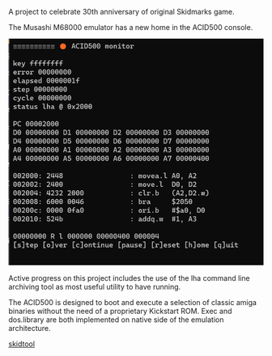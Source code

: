 A project to celebrate 30th anniversary of original Skidmarks game.

The Musashi M68000 emulator has a new home in the ACID500 console.

![acid500 monitor tool](media/acid500lha.png)

Active progress on this project includes the use of the lha command line archiving tool as most useful utility to have running.

The ACID500 is designed to boot and execute a selection of classic amiga binaries without the need of a proprietary Kickstart ROM. Exec and dos.library are both implemented on native side of the emulation architecture.

[skidtool](skidtool)